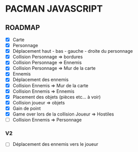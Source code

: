 # PACMAN JAVASCRIPT

## ROADMAP

- [x] Carte
- [x] Personnage
- [x] Déplacement haut - bas - gauche - droite du personnage
- [x] Collision Personnage => bordures
- [x] Collision Personnage => Ennemis
- [x] Collision Personnage => Mur de la carte
- [x] Ennemis
- [x] Déplacement des ennemis
- [x] Collision Ennemis => Mur de la carte
- [x] Collision Ennemis => Ennemis
- [x] Placement des objets (pièces etc... à voir)
- [x] Collision joueur => objets
- [x] Gain de point
- [x] Game over lors de la collision Joueur => Hostiles
- [ ] Collision Ennemis => Personnage

### V2

- [ ] Déplacement des ennemis vers le joueur
